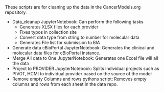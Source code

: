 These scripts are for cleaning up the data in the CancerModels.org repository.

- Data_cleanup JupyterNotebook:
  Can perform the following tasks
  - Generates XLSX files for each provider
  - Fixes typos in collection site
  - Convert data type from string to number for molecular data
  - Generates File list for submission to BIA
- Generate data cBioPortal JupyterNotebook:
  Generates the clinical and molecular data files for cBioPortal instance. 
- Merge All data to One JupyterNotebook:
  Generates one Excel file will all the data
- Project to PROVIDER JupyterNotebook:
  Splits individual projects such as PIVOT, HCMI to individual provider based on the source of the model
- Remove empty Columns and rows pythons script:
  Removes empty columns and rows from each sheet in the data repo.
